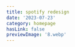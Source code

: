 ```yaml
---
title: spotify redesign
date: '2023-07-23'
category: homepage
hasLink: false
previewImage: '8.webp'
---
```

